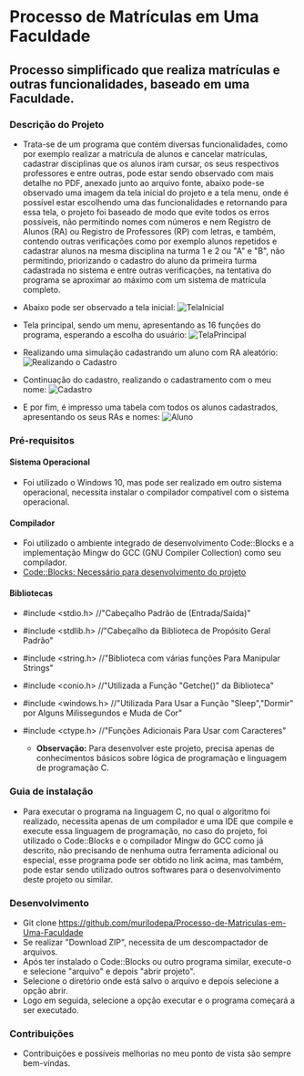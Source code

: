 # Processo de Matrículas em Uma Faculdade

## Processo simplificado que realiza matrículas e outras funcionalidades, baseado em uma Faculdade.

### Descrição do Projeto
   * Trata-se de um programa que contém diversas funcionalidades, como por exemplo realizar a matrícula de alunos e cancelar matrículas, cadastrar disciplinas que os alunos iram cursar, os seus respectivos professores e entre outras, pode estar sendo observado com mais detalhe no PDF, anexado junto ao arquivo fonte, abaixo pode-se observado uma imagem da tela inicial do projeto e a tela menu, onde é possível estar escolhendo uma das funcionalidades e retornando para essa tela, o projeto foi baseado de modo que evite todos os erros possíveis, não permitindo nomes com números e nem Registro de Alunos (RA) ou Registro de Professores (RP) com letras, e também, contendo outras verificações como por exemplo alunos repetidos e cadastrar alunos na mesma disciplina na turma 1 e 2 ou "A" e "B", não permitindo, priorizando o cadastro do aluno da primeira turma cadastrada no sistema e entre outras verificações, na tentativa do programa se aproximar ao máximo com um sistema de matrícula completo.

* Abaixo pode ser observado a tela inicial:
![TelaInicial](https://user-images.githubusercontent.com/56207941/66441007-77629500-ea0b-11e9-93cf-112fa247f236.PNG)

* Tela principal, sendo um menu, apresentando as 16 funções do programa, esperando a escolha do usuário:
![TelaPrincipal](https://user-images.githubusercontent.com/56207941/66441014-7b8eb280-ea0b-11e9-922d-6fd89aacbc1d.PNG)

* Realizando uma simulação cadastrando um aluno com RA aleatório:
![Realizando o Cadastro](https://user-images.githubusercontent.com/56207941/66441026-821d2a00-ea0b-11e9-8c80-ccfcc446cf13.PNG)

* Continuação do cadastro, realizando o cadastramento com o meu nome:
![Cadastro](https://user-images.githubusercontent.com/56207941/66441034-89443800-ea0b-11e9-8563-4cf1b91bef9b.PNG)

* E por fim, é impresso uma tabela com todos os alunos cadastrados, apresentando os seus RAs e nomes:
![Aluno](https://user-images.githubusercontent.com/56207941/66441040-8fd2af80-ea0b-11e9-9583-6779c5a66e43.PNG)

 ### Pré-requisitos

#### Sistema Operacional
* Foi utilizado o Windows 10, mas pode ser realizado em outro sistema operacional, necessita instalar o compilador compatível com o sistema operacional.

 #### Compilador
* Foi utilizado o ambiente integrado de desenvolvimento Code::Blocks e a implementação Mingw do GCC (GNU Compiler Collection) como seu compilador.
* <a> [Code::Blocks: Necessário para desenvolvimento do projeto](http://www.codeblocks.org/downloads/26)
  
 #### Bibliotecas
* #include <stdio.h>    //"Cabeçalho Padrão de (Entrada/Saída)"
* #include <stdlib.h>   //"Cabeçalho da Biblioteca de Propósito Geral Padrão"
* #include <string.h>   //"Biblioteca com várias funções Para Manipular Strings"
* #include <conio.h>    //"Utilizada a Função "Getche()" da Biblioteca"
* #include <windows.h>  //"Utilizada Para Usar a Função "Sleep","Dormir" por Alguns Milissegundos e Muda de Cor"
* #include <ctype.h>     //"Funções Adicionais Para Usar com Caracteres"

   * **Observação:** Para desenvolver este projeto, precisa apenas de conhecimentos básicos sobre lógica de programação e linguagem de programação C.

### Guia de instalação
* Para executar o programa na linguagem C, no qual o algoritmo foi realizado, necessita apenas de um compilador e uma IDE que compile e execute essa linguagem de programação, no caso do projeto, foi utilizado o Code::Blocks e o compilador Mingw do GCC como já descrito, não precisando de nenhuma outra ferramenta adicional ou especial, esse programa pode ser obtido no link acima, mas também, pode estar sendo utilizado outros softwares para o desenvolvimento deste projeto ou similar.

### Desenvolvimento
* Git clone https://github.com/murilodepa/Processo-de-Matriculas-em-Uma-Faculdade
* Se realizar "Download ZIP", necessita de um descompactador de arquivos.
* Após ter instalado o Code::Blocks ou outro programa similar, execute-o e selecione "arquivo" e depois "abrir projeto".
* Selecione o diretório onde está salvo o arquivo e depois selecione a opção abrir.
* Logo em seguida, selecione a opção executar e o programa começará a ser executado.

### Contribuições
- Contribuições e possíveis melhorias no meu ponto de vista são sempre bem-vindas.
